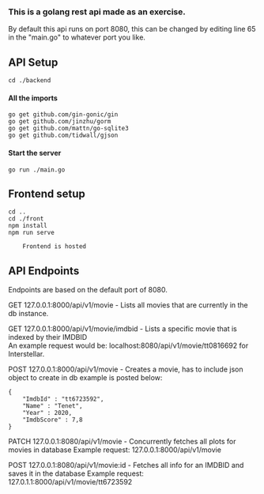 ### This is a golang rest api made as an exercise.
By default this api runs on port 8080, this can be changed by editing line 65 in the "main.go" to whatever port you like.

## API Setup
`cd ./backend`

#### All the imports
`go get github.com/gin-gonic/gin`  
`go get github.com/jinzhu/gorm`  
`go get github.com/mattn/go-sqlite3`  
`go get github.com/tidwall/gjson`  

#### Start the server
`go run ./main.go`

## Frontend setup
`cd ..`  
`cd ./front`  
`npm install`  
`npm run serve`  
```
	Frontend is hosted 
```


## API Endpoints
Endpoints are based on the default port of 8080.  

GET 127.0.0.1:8000/api/v1/movie - Lists all movies that are currently in the db instance.  

GET 127.0.0.1:8000/api/v1/movie/imdbid - Lists a specific movie that is indexed by their IMDBID   
An example request would be: localhost:8080/api/v1/movie/tt0816692 for Interstellar.  


POST 127.0.0.1:8000/api/v1/movie - Creates a movie, has to include json object to create in db example is posted below:  

```
{  
	"ImdbId" : "tt6723592",  
	"Name" : "Tenet",  
	"Year" : 2020,  
	"ImdbScore" : 7,8  
}
```

PATCH 127.0.0.1:8080/api/v1/movie - Concurrently fetches all plots for movies in database 
Example request: 127.0.0.1:8000/api/v1/movie

POST 127.0.0.1:8080/api/v1/movie:id - Fetches all info for an IMDBID and saves it in the database
Example request: 127.0.1.1:8000/api/v1/movie/tt6723592

